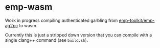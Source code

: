 # emp-wasm

Work in progress compiling authenticated garbling from [emp-toolkit/emp-ag2pc](https://github.com/emp-toolkit/emp-ag2pc) to wasm.

Currently this is just a stripped down version that you can compile with a single clang++ command (see `build.sh`).
